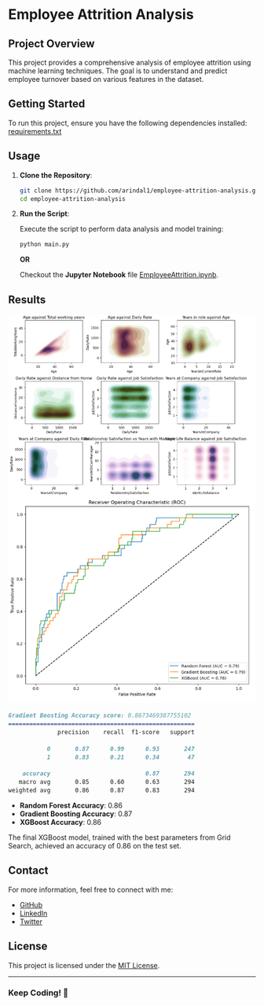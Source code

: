# Employee Attrition Analysis

## Project Overview

This project provides a comprehensive analysis of employee attrition using machine learning techniques. The goal is to understand and predict employee turnover based on various features in the dataset.

## Getting Started

To run this project, ensure you have the following dependencies installed: [requirements.txt](requirements.txt)

## Usage

1. **Clone the Repository**:

   ```bash
   git clone https://github.com/arindal1/employee-attrition-analysis.git
   cd employee-attrition-analysis
   ```

2. **Run the Script**:

   Execute the script to perform data analysis and model training:

   ```bash
   python main.py
   ```

   **OR**

   Checkout the **Jupyter Notebook** file [EmployeeAttrition.ipynb](EmployeeAttrition.ipynb).

## Results

![image](assets/1.png)
![image](assets/2.png)

```markdown
Gradient Boosting Accuracy score: 0.8673469387755102
=====================================================
              precision    recall  f1-score   support

           0       0.87      0.99      0.93       247
           1       0.83      0.21      0.34        47

    accuracy                           0.87       294
   macro avg       0.85      0.60      0.63       294
weighted avg       0.86      0.87      0.83       294
```

- **Random Forest Accuracy**: 0.86
- **Gradient Boosting Accuracy**: 0.87
- **XGBoost Accuracy**: 0.86

The final XGBoost model, trained with the best parameters from Grid Search, achieved an accuracy of 0.86 on the test set.

## Contact

For more information, feel free to connect with me:

- [GitHub](https://github.com/arindal1)
- [LinkedIn](https://www.linkedin.com/in/arindalchar)
- [Twitter](https://twitter.com/arindal_17)

## License

This project is licensed under the [MIT License](LICENSE).

---

### Keep Coding! 🚀